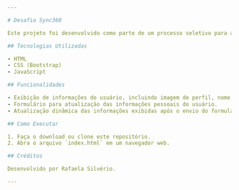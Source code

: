 ```yaml
---

# Desafio Sync360

Este projeto foi desenvolvido como parte de um processo seletivo para a Sync360. Consiste em uma página web que exibe informações de usuário e permite a atualização dessas informações por meio de um formulário.

## Tecnologias Utilizadas

- HTML
- CSS (Bootstrap)
- JavaScript

## Funcionalidades

- Exibição de informações do usuário, incluindo imagem de perfil, nome, idade, endereço e biografia.
- Formulário para atualização das informações pessoais do usuário.
- Atualização dinâmica das informações exibidas após o envio do formulário.

## Como Executar

1. Faça o download ou clone este repositório.
2. Abra o arquivo `index.html` em um navegador web.

## Créditos

Desenvolvido por Rafaela Silvério.

---
```

